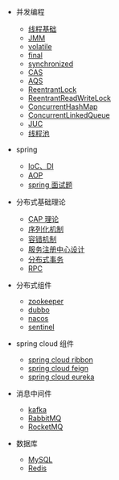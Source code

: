 - 并发编程
  - [线程基础](thread/线程基础.md)
  - [JMM](thread/JMM.md)
  - [volatile](thread/volatile.md)
  - [final](thread/final.md)
  - [synchronized](thread/synchronized.md)
  - [CAS](thread/cas.md)
  - [AQS](thread/AQS.md)
  - [ReentrantLock](thread/ReentrantLock.md)
  - [ReentrantReadWriteLock](thread/ReentrantReadWriteLock.md)
  - [ConcurrentHashMap](thread/ConcurrentHashMap.md)
  - [ConcurrentLinkedQueue](thread/ConcurrentLinkedQueue.md)
  - [JUC](thread/JUC.md)
  - [线程池](thread/线程池.md)

- spring
  - [IoC、DI](spring/iocdi.md)
  - [AOP](spring/aop.md)
  - [spring 面试题](spring/spring.md)

- 分布式基础理论
  - [CAP 理论](distributed/CAP.md)
  - [序列化机制](distributed/序列化.md)
  - [容错机制](distributed/容错机制.md)
  - [服务注册中心设计](distributed/服务注册中心.md)
  - [分布式事务](distributed/分布式事务.md)
  - [RPC](distributed/RPC.md)
  
- 分布式组件
  - [zookeeper](distributed-components/zookeeper.md)
  - [dubbo](distributed-components/dubbo.md)
  - [nacos](distributed-components/nacos.md)
  - [sentinel](distributed-components/sentinel.md)

- spring cloud 组件
  - [spring cloud ribbon](springcloud/ribbon.md)
  - [spring cloud feign](springcloud/feign.md)
  - [spring cloud eureka](springcloud/eureka.md)

- 消息中间件
  - [kafka](mq/kafka.md)
  - [RabbitMQ](mq/RabbitMQ.md)
  - [RocketMQ](mq/RocketMQ.md)

- 数据库
  - [MySQL](database/mysql.md)
  - [Redis](database/redis.md)